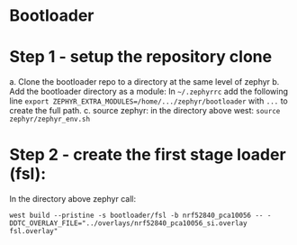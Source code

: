 # Bootloader

# Step 1 - setup the repository clone

a. Clone the bootloader repo to a directory at the same level of zephyr
b. Add the bootloader directory as a module:
   In `~/.zephyrrc` add the following line
   `export ZEPHYR_EXTRA_MODULES=/home/.../zephyr/bootloader`
   with `...` to create the full path.
c. source zephyr: in the directory above west:
   `source zephyr/zephyr_env.sh`

# Step 2 - create the first stage loader (fsl):

In the directory above zephyr call:
```
west build --pristine -s bootloader/fsl -b nrf52840_pca10056 -- -DDTC_OVERLAY_FILE="../overlays/nrf52840_pca10056_si.overlay fsl.overlay"
```
